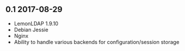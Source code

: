 ## 0.1 2017-08-29 <dave at tiredofit dot ca>

* LemonLDAP 1.9.10
* Debian Jessie
* Nginx
* Ability to handle various backends for configuration/session storage

